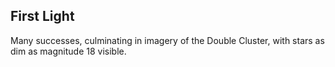 ## First Light

Many successes, culminating in imagery of the Double Cluster, with stars as dim as magnitude 18 visible.
